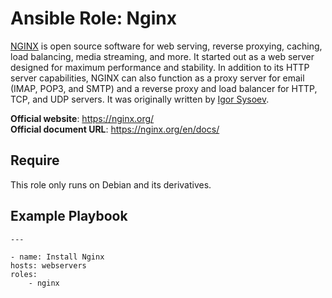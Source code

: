 # Ansible Role: Nginx

[NGINX](https://www.nginx.com/) is open source software for web serving, reverse proxying, caching, load balancing, media streaming, and more. It started out as a web server designed for maximum performance and stability. In addition to its HTTP server capabilities, NGINX can also function as a proxy server for email (IMAP, POP3, and SMTP) and a reverse proxy and load balancer for HTTP, TCP, and UDP servers. It was originally written by [Igor Sysoev](http://sysoev.ru/en/).

**Official website**: https://nginx.org/<br>
**Official document URL**: https://nginx.org/en/docs/

## Require

This role only runs on Debian and its derivatives.

## Example Playbook

    ---

    - name: Install Nginx
    hosts: webservers
    roles: 
        - nginx
